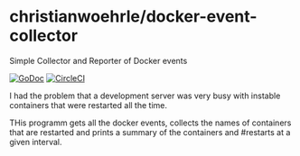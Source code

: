 # christianwoehrle/docker-event-collector

Simple Collector and Reporter of Docker events

[![GoDoc](https://godoc.org/github.com/christianwoehrle/docker-event-collector?status.svg)](https://godoc.org/github.com/christianwoehrle/docker-event-collector)
[![CircleCI](https://img.shields.io/circleci/project/github/christianwoehrle/docker-event-collector.svg)](https://circleci.com/gh/christianwoehrle/docker-event-collector)

I had the problem that a development server was very busy with instable containers that were restarted all the time.

THis programm gets all the docker events, collects the names of containers that are restarted and prints a
summary of the containers and #restarts at a given interval.

